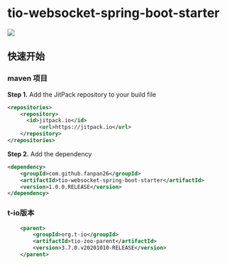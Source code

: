 # tio-websocket-spring-boot-starter

[![](https://jitpack.io/v/fanpan26/tio-websocket-spring-boot-starter.svg)](https://jitpack.io/#fanpan26/tio-websocket-spring-boot-starter)



## 快速开始

### maven 项目

**Step 1.** Add the JitPack repository to your build file

```xml
<repositories>
	<repository>
	  <id>jitpack.io</id>
          <url>https://jitpack.io</url>
	</repository>
</repositories>
```

**Step 2.** Add the dependency

```xml
<dependency>
    <groupId>com.github.fanpan26</groupId>
    <artifactId>tio-websocket-spring-boot-starter</artifactId>
    <version>1.0.0.RELEASE</version>
</dependency>
```



### t-io版本

```xml
    <parent>
        <groupId>org.t-io</groupId>
        <artifactId>tio-zoo-parent</artifactId>
        <version>3.7.0.v20201010-RELEASE</version>
    </parent>
```

